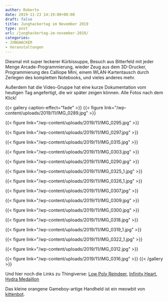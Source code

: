 ```yaml
---
author: Roberto
date: 2019-11-23 14:19:00+00:00
draft: false
title: Junghackertag im November 2019
type: post
url: /junghackertag-im-november-2019/
categories:
- JUNGHACKER
- Veranstaltungen
---
```





Diesmal mit super leckerer Kürbissuppe, Besuch aus Bitterfeld mit jeder Menge Arcade-Programmierung, wieder Zeug aus dem 3D-Drucker, Programmierung des Calliope Mini, einem WLAN-Kartentausch durch Zerlegen des kompletten Notebooks, und vieles anderes mehr. 







Außerdem hat die Video-Gruppe hat eine kurze Dokumentation vom heutigen Tag angefertigt, die wir später zeigen können. Alle Fotos nach dem Klick!





<!-- more -->



  {{< gallery caption-effect="fade" >}}
{{< figure link="/wp-content/uploads/2019/11/IMG_0289.jpg" >}}
 
{{< figure link="/wp-content/uploads/2019/11/IMG_0295.jpg" >}}
 
{{< figure link="/wp-content/uploads/2019/11/IMG_0297.jpg" >}}

{{< figure link="/wp-content/uploads/2019/11/IMG_0315.jpg" >}}
 
{{< figure link="/wp-content/uploads/2019/11/IMG_0303.jpg" >}}
 
{{< figure link="/wp-content/uploads/2019/11/IMG_0290.jpg" >}}

{{< figure link="/wp-content/uploads/2019/11/IMG_0325_1.jpg" >}}

{{< figure link="/wp-content/uploads/2019/11/IMG_0326_1.jpg" >}}
 
{{< figure link="/wp-content/uploads/2019/11/IMG_0307.jpg" >}}
 
{{< figure link="/wp-content/uploads/2019/11/IMG_0309.jpg" >}}

{{< figure link="/wp-content/uploads/2019/11/IMG_0300.jpg" >}}

{{< figure link="/wp-content/uploads/2019/11/IMG_0318.jpg" >}}

{{< figure link="/wp-content/uploads/2019/11/IMG_0319_1.jpg" >}}

{{< figure link="/wp-content/uploads/2019/11/IMG_0322_1.jpg" >}}
 
{{< figure link="/wp-content/uploads/2019/11/IMG_0312.jpg" >}}
 
{{< figure link="/wp-content/uploads/2019/11/IMG_0316.jpg" >}}
{{< /gallery >}}





Und hier noch die Links zu Thingiverse: [Low Poly Reindeer](https:/https://www.thingiverse.com/thing:2942688), [Infinity Heart](https:/https://www.thingiverse.com/thing:1310581), [Hydra Medaillon](https:/https://www.thingiverse.com/thing:27711)







Das kleine orangene Gameboy-artige Handheld ist ein meowbit von [kittenbot](https:/https://www.kittenbot.cc/).




